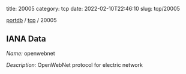 title: 20005
category: tcp
date: 2022-02-10T22:46:10
slug: tcp/20005

[portdb](/) / [tcp](/category/tcp.html) / 20005


## IANA Data

_Name:_ openwebnet

_Description:_ OpenWebNet protocol for electric network

